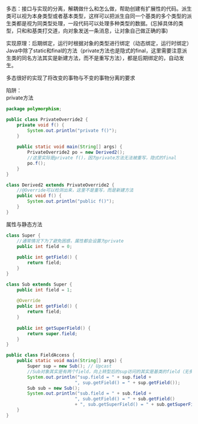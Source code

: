多态：接口与实现的分离，解耦做什么和怎么做，帮助创建有扩展性的代码。派生类可以视为本身类型或者基本类型，这样可以把派生自同一个基类的多个类型的派生类都是视为同类型处理，一段代码可以处理多种类型的数据。(忘掉具体的类型，只和和基类打交道，向对象发送一条消息，让对象自己做正确的事)  

实现原理：后期绑定，运行时根据对象的类型进行绑定（动态绑定，运行时绑定）Java中除了static和final的方法（private方法也是隐式的final，这里需要注意派生类的同名方法其实是新建方法，而不是重写方法），都是后期绑定的，自动发生。 

多态很好的实现了将改变的事物与不变的事物分离的要求  

陷阱：  
private方法  
```java
package polymorphism;

public class PrivateOverride2 {
    private void f() {
        System.out.println("private f()");
    }
    
    public static void main(String[] args) {
        PrivateOverride2 po = new Derived2();
        //这里实际是private f()，因为private方法无法被重写，隐式的final
        po.f();
    }
}

class Derived2 extends PrivateOverride2 {
    //@Override可以检测出来，这里不是重写，而是新建方法
    public void f() {
        System.out.println("public f()");
    }
}
```
属性与静态方法
```java
class Super {
    //通常情况下为了避免困惑，属性都会设置为private
    public int field = 0;
    
    public int getField() {
        return field;
    }
}

class Sub extends Super {
    public int field = 1;
    
    @Override
    public int getField() {
        return field;
    }
    
    public int getSuperField() {
        return super.field;
    }
}

public class FieldAccess {
    public static void main(String[] args) {
        Super sup = new Sub(); // Upcast
        //Sub对象其实是有两个field，向上转型后的sup访问的其实是基类的field（无多态），方法getField()就是访问对象自己的field（多态）
        System.out.println("sup.field = " + sup.field + 
                          ", sup.getField() = " + sup.getField());
        Sub sub = new Sub();
        System.out.println("sub.field = " + sub.field + 
                          ", sub.getField() = " + sub.getField()
                          + ", sub.getSuperField() = " + sub.getSuperField())
    }
}
```




